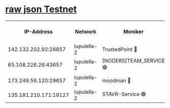 [raw json Testnet](https://rpc-check.jaclalt.stavr.tech/jaclalt/rpc-jaclalt-result.json)
=

<table><tr><th>IP-Address</th><th>Network</th><th>Moniker</th><th>Latest Block Height</th><th>Earliest Block Height</th><th>Catching Up</th><th>Tx Index</th><th>Voting Power</th><th>Scan Time</th></tr><tr><td>142.132.202.92:26857</td><td>lupulella-2</td><td>TrustedPoint 🔴</td><td>6894560</td><td>6282001</td><td>False</td><td>off</td><td>5</td><td>2024-02-29T17:36:10.928035320UTC</td></tr><tr><td>65.108.226.26:43657</td><td>lupulella-2</td><td>[NODERS]TEAM_SERVICE 🟢</td><td>6894560</td><td>6282001</td><td>False</td><td>on</td><td>0</td><td>2024-02-29T17:36:11.264819254UTC</td></tr><tr><td>173.249.56.120:29657</td><td>lupulella-2</td><td>moodman 🔴</td><td>6894560</td><td>6794560</td><td>False</td><td>off</td><td>1075134</td><td>2024-02-29T17:36:10.679750654UTC</td></tr><tr><td>135.181.210.171:19127</td><td>lupulella-2</td><td>STAVR-Service 🟢</td><td>6894558</td><td>6894001</td><td>False</td><td>on</td><td>0</td><td>2024-02-29T17:36:02.056529812UTC</td></tr></table>
